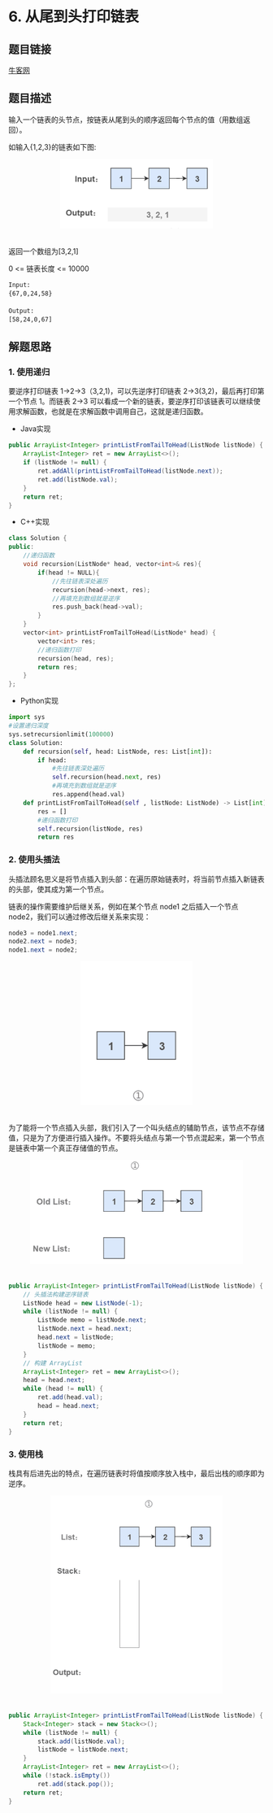 # 6. 从尾到头打印链表

## 题目链接

[牛客网](https://www.nowcoder.com/practice/d0267f7f55b3412ba93bd35cfa8e8035?tpId=13)

## 题目描述

输入一个链表的头节点，按链表从尾到头的顺序返回每个节点的值（用数组返回）。

如输入{1,2,3}的链表如下图:

<div align="center"> <img src="./pics/0004.png" width="300px"> </div><br>

返回一个数组为[3,2,1]

0 <= 链表长度 <= 10000

```html
Input:
{67,0,24,58}

Output:
[58,24,0,67]
```

## 解题思路

### 1. 使用递归

要逆序打印链表 1-\>2-\>3（3,2,1)，可以先逆序打印链表 2-\>3(3,2)，最后再打印第一个节点 1。而链表 2-\>3 可以看成一个新的链表，要逆序打印该链表可以继续使用求解函数，也就是在求解函数中调用自己，这就是递归函数。

- Java实现

```java
public ArrayList<Integer> printListFromTailToHead(ListNode listNode) {
    ArrayList<Integer> ret = new ArrayList<>();
    if (listNode != null) {
        ret.addAll(printListFromTailToHead(listNode.next));
        ret.add(listNode.val);
    }
    return ret;
}
```

- C++实现

```c++
class Solution {
public:
    //递归函数
    void recursion(ListNode* head, vector<int>& res){ 
        if(head != NULL){
            //先往链表深处遍历
            recursion(head->next, res); 
            //再填充到数组就是逆序
            res.push_back(head->val); 
        }
    }
    vector<int> printListFromTailToHead(ListNode* head) {
        vector<int> res;
        //递归函数打印
        recursion(head, res); 
        return res;
    }
};

```

- Python实现

```python
import sys
#设置递归深度
sys.setrecursionlimit(100000) 
class Solution:
    def recursion(self, head: ListNode, res: List[int]):
        if head:
            #先往链表深处遍历
            self.recursion(head.next, res) 
            #再填充到数组就是逆序
            res.append(head.val) 
    def printListFromTailToHead(self , listNode: ListNode) -> List[int]:
        res = []
        #递归函数打印
        self.recursion(listNode, res) 
        return res

```

### 2. 使用头插法

头插法顾名思义是将节点插入到头部：在遍历原始链表时，将当前节点插入新链表的头部，使其成为第一个节点。

链表的操作需要维护后继关系，例如在某个节点 node1 之后插入一个节点 node2，我们可以通过修改后继关系来实现：

```java
node3 = node1.next;
node2.next = node3;
node1.next = node2;
```

<div align="center"> <img src="./pics/0005.gif" width="220px"> </div><br>



为了能将一个节点插入头部，我们引入了一个叫头结点的辅助节点，该节点不存储值，只是为了方便进行插入操作。不要将头结点与第一个节点混起来，第一个节点是链表中第一个真正存储值的节点。

<div align="center"> <img src="./pics/0006.gif" width="420px"> </div><br>

```java
public ArrayList<Integer> printListFromTailToHead(ListNode listNode) {
    // 头插法构建逆序链表
    ListNode head = new ListNode(-1);
    while (listNode != null) {
        ListNode memo = listNode.next;
        listNode.next = head.next;
        head.next = listNode;
        listNode = memo;
    }
    // 构建 ArrayList
    ArrayList<Integer> ret = new ArrayList<>();
    head = head.next;
    while (head != null) {
        ret.add(head.val);
        head = head.next;
    }
    return ret;
}
```

### 3. 使用栈

栈具有后进先出的特点，在遍历链表时将值按顺序放入栈中，最后出栈的顺序即为逆序。

<div align="center"> <img src="./pics/0007.gif" width="340px"> </div><br>

```java
public ArrayList<Integer> printListFromTailToHead(ListNode listNode) {
    Stack<Integer> stack = new Stack<>();
    while (listNode != null) {
        stack.add(listNode.val);
        listNode = listNode.next;
    }
    ArrayList<Integer> ret = new ArrayList<>();
    while (!stack.isEmpty())
        ret.add(stack.pop());
    return ret;
}
```
